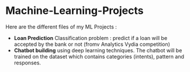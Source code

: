# Machine-Learning-Projects
Here are the different files of my ML Projects :
* **Loan Prediction** Classification problem : predict if a loan will be accepted by the bank or not (fromv Analytics Vydia competition)
* **Chatbot building** using deep learning techniques. The chatbot will be trained on the dataset which contains categories (intents), pattern and responses.
